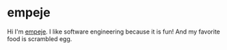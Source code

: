 # empeje

Hi I'm [empeje](https://github.com/empeje). I like software engineering because it is fun! And my favorite food is scrambled egg.
